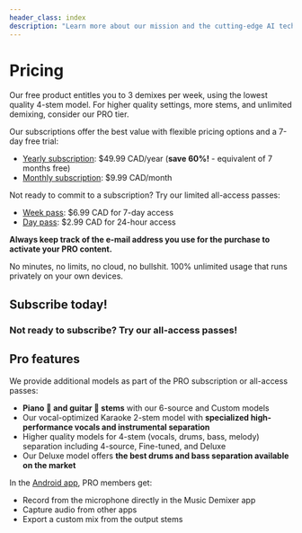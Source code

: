 ```yaml
---
header_class: index
description: "Learn more about our mission and the cutting-edge AI technology powering our music demixing tools."
---
```


# Pricing

Our free product entitles you to 3 demixes per week, using the lowest quality 4-stem model. For higher quality settings, more stems, and unlimited demixing, consider our PRO tier.

Our subscriptions offer the best value with flexible pricing options and a 7-day free trial:
* [Yearly subscription](https://buy.stripe.com/dR67ujdsSejl3qE3ce): $49.99 CAD/year (**save 60%!** - equivalent of 7 months free)
* [Monthly subscription](https://buy.stripe.com/aEU29ZgF48Z13qEeUV): $9.99 CAD/month

Not ready to commit to a subscription? Try our limited all-access passes:
* [Week pass](https://buy.stripe.com/00gg0P1Ka6QTaT66os): $6.99 CAD for 7-day access
* [Day pass](https://buy.stripe.com/bIY29ZfB05MP9P2cMP): $2.99 CAD for 24-hour access

**Always keep track of the e-mail address you use for the purchase to activate your PRO content.**

No minutes, no limits, no cloud, no bullshit. 100% unlimited usage that runs privately on your own devices.

## Subscribe today!

<script async src="https://js.stripe.com/v3/pricing-table.js"></script>
<stripe-pricing-table pricing-table-id="prctbl_1OcXFtAmT5bJ3vuw0JDQk6A5"
publishable-key="pk_live_51ObLZ9AmT5bJ3vuwDIgzrNEljt7oK42MqgmnEKZbANz0PDtlzkD3Oc6R2JopYNJnpsteV8or0hY2s1l2bmrM1hED00nMDhvPqg">
</stripe-pricing-table>

### Not ready to subscribe? Try our all-access passes!

<script async src="https://js.stripe.com/v3/pricing-table.js"></script>
<stripe-pricing-table pricing-table-id="prctbl_1Q40clAmT5bJ3vuwWh8l91Xf"
publishable-key="pk_live_51ObLZ9AmT5bJ3vuwDIgzrNEljt7oK42MqgmnEKZbANz0PDtlzkD3Oc6R2JopYNJnpsteV8or0hY2s1l2bmrM1hED00nMDhvPqg">
</stripe-pricing-table>

## Pro features

We provide additional models as part of the PRO subscription or all-access passes:
* **Piano 🎹 and guitar 🎸 stems** with our 6-source and Custom models
* Our vocal-optimized Karaoke 2-stem model with **specialized high-performance vocals and instrumental separation**
* Higher quality models for 4-stem (vocals, drums, bass, melody) separation including 4-source, Fine-tuned, and Deluxe
* Our Deluxe model offers **the best drums and bass separation available on the market**

In the [Android app](/android), PRO members get:

* Record from the microphone directly in the Music Demixer app
* Capture audio from other apps
* Export a custom mix from the output stems
